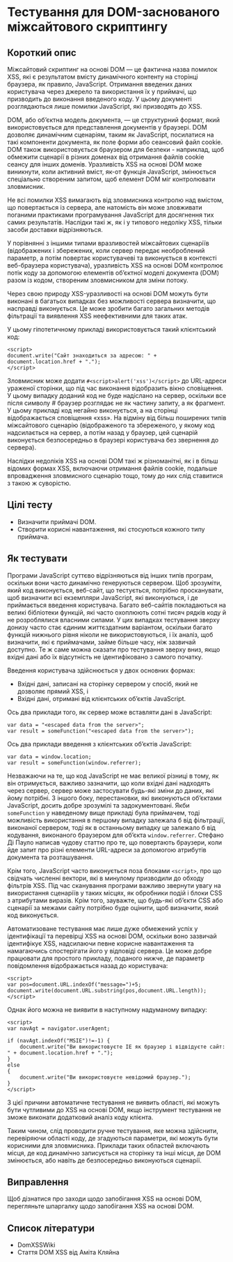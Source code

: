 # Тестування для DOM-заснованого міжсайтового скриптингу

## Короткий опис

Міжсайтовий скриптинг на основі DOM — це фактична назва помилок XSS, які є результатом вмісту динамічного контенту на сторінці браузера, як правило, JavaScript. Отримання введених даних користувача через джерело та використання їх у приймачі, що призводить до виконання введеного коду. У цьому документі розглядаються лише помилки JavaScript, які призводять до XSS.

DOM, або об’єктна модель документа, — це структурний формат, який використовується для представлення документів у браузері. DOM дозволяє динамічним сценаріям, таким як JavaScript, посилатися на такі компоненти документа, як поле форми або сеансовий файл cookie. DOM також використовується браузером для безпеки - наприклад, щоб обмежити сценарії в різних доменах від отримання файлів cookie сеансу для інших доменів. Уразливість XSS на основі DOM може виникнути, коли активний вміст, як-от функція JavaScript, змінюється спеціально створеним запитом, щоб елемент DOM міг контролювати зловмисник.

Не всі помилки XSS вимагають від зловмисника контролю над вмістом, що повертається із сервера, але натомість він може зловживати поганими практиками програмування JavaScript для досягнення тих самих результатів. Наслідки такі ж, як і у типового недоліку XSS, тільки засоби доставки відрізняються.

У порівнянні з іншими типами вразливостей міжсайтових сценаріїв (відображених і збережених, коли сервер передає необроблений параметр, а потім повертає користувачеві та виконується в контексті веб-браузера користувача), уразливість XSS на основі DOM контролює потік коду за допомогою елементів об’єктної моделі документа (DOM) разом із кодом, створеним зловмисником для зміни потоку.

Через свою природу XSS-уразливості на основі DOM можуть бути виконані в багатьох випадках без можливості сервера визначити, що насправді виконується. Це може зробити багато загальних методів фільтрації та виявлення XSS неефективними для таких атак.

У цьому гіпотетичному прикладі використовується такий клієнтський код:

```
<script>
document.write("Сайт знаходиться за адресою: " + document.location.href + ".");
</script>
```

Зловмисник може додати ```#<script>alert('xss')</script>``` до URL-адреси ураженої сторінки, що під час виконання відобразить вікно сповіщення. У цьому випадку доданий код не буде надіслано на сервер, оскільки все після символу # браузер розглядає не як частину запиту, а як фрагмент. У цьому прикладі код негайно виконується, а на сторінці відображається сповіщення «xss». На відміну від більш поширених типів міжсайтового сценарію (відображеного та збереженого, у якому код надсилається на сервер, а потім назад у браузер, цей сценарій виконується безпосередньо в браузері користувача без звернення до сервера).

Наслідки недоліків XSS на основі DOM такі ж різноманітні, як і в більш відомих формах XSS, включаючи отримання файлів cookie, подальше впровадження зловмисного сценарію тощо, тому до них слід ставитися з такою ж суворістю.

## Цілі тесту

* Визначити приймачі DOM.
* Створити корисні навантаження, які стосуються кожного типу приймача.

## Як тестувати

Програми JavaScript суттєво відрізняються від інших типів програм, оскільки вони часто динамічно генеруються сервером. Щоб зрозуміти, який код виконується, веб-сайт, що тестується, потрібно просканувати, щоб визначити всі екземпляри JavaScript, які виконуються, і де приймається введення користувача. Багато веб-сайтів покладаються на великі бібліотеки функцій, які часто охоплюють сотні тисяч рядків коду й не розроблялися власними силами. У цих випадках тестування зверху донизу часто стає єдиним життєздатним варіантом, оскільки багато функцій нижнього рівня ніколи не використовуються, і їх аналіз, щоб визначити, які є приймачами, займе більше часу, ніж зазвичай доступно. Те ж саме можна сказати про тестування зверху вниз, якщо вхідні дані або їх відсутність не ідентифіковано з самого початку.

Введення користувача здійснюється у двох основних формах:

* Вхідні дані, записані на сторінку сервером у спосіб, який не дозволяє прямий XSS, і
* Вхідні дані, отримані від клієнтських об’єктів JavaScript.

Ось два приклади того, як сервер може вставляти дані в JavaScript:

```
var data = "<escaped data from the server>";
var result = someFunction("<escaped data from the server>");
```

Ось два приклади введення з клієнтських об’єктів JavaScript:

```
var data = window.location;
var result = someFunction(window.referrer);
```

Незважаючи на те, що код JavaScript не має великої різниці в тому, як він отримується, важливо зазначити, що коли вхідні дані надходять через сервер, сервер може застосувати будь-які зміни до даних, які йому потрібні. З іншого боку, перестановки, які виконуються об’єктами JavaScript, досить добре зрозумілі та задокументовані. Якби ```someFunction``` у наведеному вище прикладі була приймачем, тоді можливість використання в першому випадку залежала б від фільтрації, виконаної сервером, тоді як в останньому випадку це залежало б від кодування, виконаного браузером для об’єкта ```window.referrer```. Стефано Ді Пауло написав чудову статтю про те, що повертають браузери, коли йде запит про різні елементи URL-адреси за допомогою атрибутів документа та розташування.

Крім того, JavaScript часто виконується поза блоками ```<script>```, про що свідчать численні вектори, які в минулому призводили до обходу фільтрів XSS. Під час сканування програми важливо звернути увагу на використання сценаріїв у таких місцях, як обробники подій і блоки CSS з атрибутами виразів. Крім того, зауважте, що будь-які об’єкти CSS або сценарії за межами сайту потрібно буде оцінити, щоб визначити, який код виконується.

Автоматизоване тестування має лише дуже обмежений успіх у ідентифікації та перевірці XSS на основі DOM, оскільки воно зазвичай ідентифікує XSS, надсилаючи певне корисне навантаження та намагаючись спостерігати його у відповіді сервера. Це може добре працювати для простого прикладу, поданого нижче, де параметр повідомлення відображається назад до користувача:

```
<script>
var pos=document.URL.indexOf("message=")+5;
document.write(document.URL.substring(pos,document.URL.length));
</script>
```

Однак його можна не виявити в наступному надуманому випадку:

```
<script>
var navAgt = navigator.userAgent;

if (navAgt.indexOf("MSIE")!=-1) {
    document.write("Ви використовуєте IE як браузер і відвідуєте сайт: " + document.location.href + ".");
}
else
{
    document.write("Ви використовуєте невідомий браузер.");
}
</script>
```

З цієї причини автоматичне тестування не виявить області, які можуть бути чутливими до XSS на основі DOM, якщо інструмент тестування не зможе виконати додатковий аналіз коду клієнта.

Таким чином, слід проводити ручне тестування, яке можна здійснити, перевіряючи області коду, де згадуються параметри, які можуть бути корисними для зловмисника. Приклади таких областей включають місця, де код динамічно записується на сторінку та інші місця, де DOM змінюється, або навіть де безпосередньо виконуються сценарії.

## Виправлення

Щоб дізнатися про заходи щодо запобігання XSS на основі DOM, перегляньте шпаргалку щодо запобігання XSS на основі DOM.

## Список літератури

* DomXSSWiki
* Стаття DOM XSS від Аміта Кляйна
